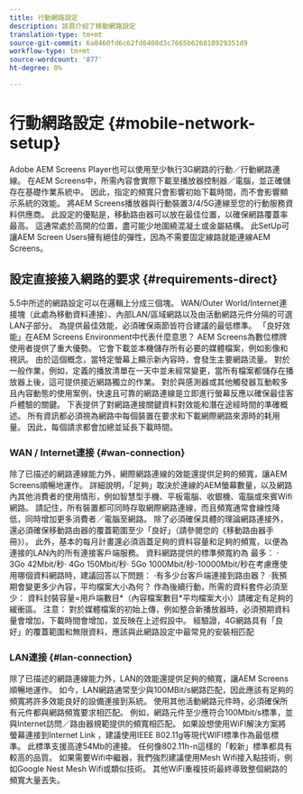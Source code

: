 ```yaml
---
title: 行動網路設定
description: 該頁介紹了移動網路設定
translation-type: tm+mt
source-git-commit: 6a0460fd6c62fd6408d3c7665b626818929351d9
workflow-type: tm+mt
source-wordcount: '877'
ht-degree: 0%

---
```



# 行動網路設定 {#mobile-network-setup}

Adobe AEM Screens Player也可以使用至少執行3G網路的行動／行動網路連線。
在AEM Screens中，所需內容會實際下載至播放器控制器／電腦，並正確儲存在基礎作業系統中。 因此，指定的頻寬只會影響初始下載時間，而不會影響顯示系統的效能。
將AEM Screens播放器與行動裝置3/4/5G連線至您的行動服務資料供應商。 此設定的優點是，移動路由器可以放在最佳位置，以確保網路覆蓋率最高。 這通常處於高開的位置，盡可能少地圍繞混凝土或金屬結構。
此SetUp可讓AEM Screen Users擁有絕佳的彈性，因為不需要固定線路就能連線AEM Screens。


## 設定直接接入網路的要求 {#requirements-direct}

5.5中所述的網路設定可以在邏輯上分成三個塊。 WAN/Outer World/Internet連接塊（此處為移動資料連接）、內部LAN/區域網路以及由活動網路元件分隔的可選LAN子部分。
為提供最佳效能，必須確保兩節皆符合建議的最低標準。
「良好效能」在AEM Screens Environment中代表什麼意思？
AEM Screens為數位標牌使用者提供了重大優勢。 它會下載並本機儲存所有必要的媒體檔案，例如影像和視訊。 由於這個概念，當特定螢幕上顯示新內容時，會發生主要網路流量。
對於一般作業，例如，定義的播放清單在一天中並未經常變更，當所有檔案都儲存在播放器上後，這可提供接近網路獨立的作業。
對於與感測器或其他觸發器互動較多且內容動態的使用案例，快速且可靠的網路連線是立即進行螢幕反應以確保最佳客戶體驗的關鍵。
下表提供了對網路連接關鍵資料對效能和潛在途經時間的準確概述。
所有資訊都必須視為網路中每個裝置在要求和下載網際網路來源時的耗用量。 因此，每個請求都會加總並延長下載時間。


### WAN / Internet連接 {#wan-connection}

除了已描述的網路連線能力外，網際網路連線的效能還提供足夠的頻寬，讓AEM Screens順暢地運作。 詳細說明，「足夠」取決於連線的AEM螢幕數量，以及網路內其他消費者的使用情形，例如智慧型手機、平板電腦、收銀機、電腦或來賓Wifi網路。
請記住，所有裝置都可同時存取網際網路連線，而且頻寬通常會線性降低，同時增加更多消費者／電腦至網路。
除了必須確保具體的理論網路連接外，還必須確保移動路由器的覆蓋範圍至少「良好」（請參閱您的《移動路由器手冊》）。 此外，基本的每月計畫還必須涵蓋足夠的資料容量和足夠的頻寬，以便為連接的LAN內的所有連接客戶端服務。
資料網路提供的標準頻寬約為 最多：
· 3Go 42Mbit/秒· 4Go 150Mbit/秒· 5Go 1000Mbit/秒-10000Mbit/秒在考慮應使用哪個資料網路時，建議回答以下問題：
·有多少台客戶端連接到路由器？
·我預期會變更多少內容，平均檔案大小為何？
作為後續行動，所需的資料套件必須至少：
資料封裝容量=用戶端數目*（內容檔案數目*平均檔案大小）請確定有足夠的緩衝區。
注意： 對於媒體檔案的初始上傳，例如整合新播放器時，必須預期資料量會增加，下載時間會增加，並反映在上述假設中。
經驗證，4G網路具有「良好」的覆蓋範圍和無限資料，應該與此網路設定中最常見的安裝相匹配


### LAN連接 {#lan-connection}

除了已描述的網路連線能力外，LAN的效能還提供足夠的頻寬，讓AEM Screens順暢地運作。 如今，LAN網路通常至少與100MBit/s網路匹配，因此應該有足夠的頻寬將許多效能良好的設備連接到系統。 使用其他活動網路元件時，必須確保所有元件都與網路頻寬要求相匹配。 例如，網路元件至少應符合100Mbit/s標準，並與Internet訪問／路由器規範提供的頻寬相匹配。
如果設想使用WiFI解決方案將螢幕連接到Internet Link ，建議使用IEEE 802.11g等現代WIFI標準作為最低標準。 此標準支援高達54Mb的連接。 任何像802.11h-n這樣的「較新」標準都具有較高的品質。 如果需要Wifi中繼器，我們強烈建議使用Mesh Wifi接入點技術，例如Google Nest Mesh Wifi或類似技術。
其他WiFi重複技術最終導致整個網路的頻寬大量丟失。
